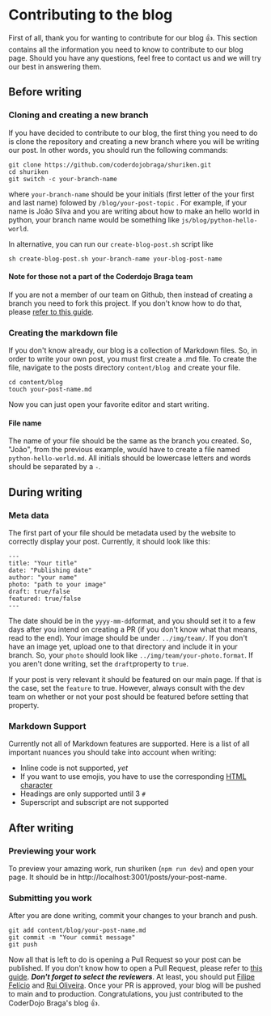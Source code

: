 # Contributing to the blog

First of all, thank you for wanting to contribute for our blog &#128077;. This section contains all the information you need to know to contribute to our blog page. Should you have any questions, feel free to contact us and we will try our best in answering them.

## Before writing

### Cloning and creating a new branch

If you have decided to contribute to our blog, the first thing you need to do is clone the repository and creating a new branch where you will be writing our post. In other words, you should run the following commands:

```
git clone https://github.com/coderdojobraga/shuriken.git
cd shuriken
git switch -c your-branch-name
```

where `your-branch-name` should be your initials (first letter of the your first and last name) folowed by `/blog/your-post-topic` . For example, if your name is João Silva and you are writing about how to make an hello world in python, your branch name would be something like `js/blog/python-hello-world`.

In alternative, you can run our `create-blog-post.sh` script like

```
sh create-blog-post.sh your-branch-name your-blog-post-name
```

#### Note for those not a part of the Coderdojo Braga team

If you are not a member of our team on Github, then instead of creating a branch you need to fork this project. If you don't know how to do that, please [refer to this guide](https://docs.github.com/en/get-started/quickstart/fork-a-repo).


### Creating the markdown file

If you don't know already, our blog is a collection of Markdown files. So, in order to write your own post, you must first create a .md file. To create the file, navigate to the posts directory `content/blog `and create your file.

```
cd content/blog
touch your-post-name.md
```

Now you can just open your favorite editor and start writing.

#### File name

The name of your file should be the same as the branch you created. So, "João", from the previous example, would have to create a file named `python-hello-world.md`. All initials should be lowercase letters and words should be separated by a `-`.

## During writing

### Meta data

The first part of your file should be metadata used by the website to correctly display your post. Currently, it should look like this:

```
---
title: "Your title"
date: "Publishing date"
author: "your name"
photo: "path to your image"
draft: true/false
featured: true/false
---
```

The date should be in the `yyyy-mm-dd`format, and you should set it to a few days after you intend on creating a PR (if you don't know what that means, read to the end). Your image should be under `../img/team/`. If you don't have an image yet, upload one to that directory and include it in your branch. So, your `photo` should look like `../img/team/your-photo.format`. If you aren't done writing, set the `draft`property to `true`.

If your post is very relevant it should be featured on our main page. If that is the case, set the `feature` to true. However, always consult with the dev team on whether or not your post should be featured before setting that property.

### Markdown Support

Currently not all of Markdown features are supported. Here is a list of all important nuances you should take into account when writing:

- Inline code is not supported, _yet_
- If you want to use emojis, you have to use the corresponding [HTML character](https://www.w3schools.com/charsets/ref_emoji.asp)
- Headings are only supported until 3 `#`
- Superscript and subscript are not supported

## After writing

### Previewing your work

To preview your amazing work, run shuriken (`npm run dev`) and open your page. It should be in http://localhost:3001/posts/your-post-name.

### Submitting you work

After you are done writing, commit your changes to your branch and push.

```
git add content/blog/your-post-name.md
git commit -m "Your commit message"
git push
```

Now all that is left to do is opening a Pull Request so your post can be published. If you don't know how to open a Pull Request, please refer to [this guide](https://docs.github.com/en/pull-requests/collaborating-with-pull-requests/proposing-changes-to-your-work-with-pull-requests/creating-a-pull-request). **_Don't forget to select the reviewers_**. At least, you should put [Filipe Felício](https://github.com/feliciofilipe) and [Rui Oliveira](https://github.com/ruioliveira02).
Once your PR is approved, your blog will be pushed to main and to production. Congratulations, you just contributed to the CoderDojo Braga's blog &#128077;.
